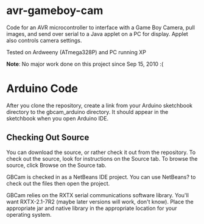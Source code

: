 # avr-gameboy-cam
Code for an AVR microcontroller to interface with a Game Boy Camera, pull images, and send over serial to a Java applet on a PC for display. Applet also controls camera settings.

Tested on Ardweeny (ATmega328P) and PC running XP

**Note**: No major work done on this project since Sep 15, 2010 :(

# Arduino Code
After you clone the repository, create a link from your Arduino sketchbook directory to the gbcam_arduino
directory. It should appear in the sketchbook when you open Arduino IDE.

## Checking Out Source
You can download the source, or rather check it out from the repository. To check out the source,
look for instructions on the Source tab. To browse the source, click Browse on the Source tab.

GBCam is checked in as a NetBeans IDE project. You can use NetBeans? to check out the files then open
the project.

GBCam relies on the RXTX serial communications software library. You'll want RXTX-2.1-7R2 (maybe later
versions will work, don't know). Place the appropriate jar and native library in the appropriate location
for your operating system.
